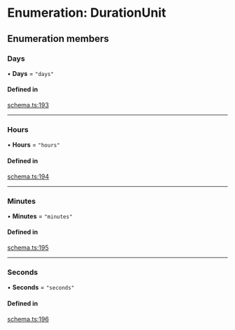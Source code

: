 # Enumeration: DurationUnit

## Enumeration members

### Days

• **Days** = `"days"`

#### Defined in

[schema.ts:193](https://github.com/coda/packs-sdk/blob/main/schema.ts#L193)

___

### Hours

• **Hours** = `"hours"`

#### Defined in

[schema.ts:194](https://github.com/coda/packs-sdk/blob/main/schema.ts#L194)

___

### Minutes

• **Minutes** = `"minutes"`

#### Defined in

[schema.ts:195](https://github.com/coda/packs-sdk/blob/main/schema.ts#L195)

___

### Seconds

• **Seconds** = `"seconds"`

#### Defined in

[schema.ts:196](https://github.com/coda/packs-sdk/blob/main/schema.ts#L196)
